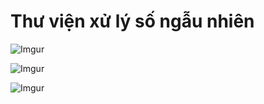 # Thư viện xử lý số ngẫu nhiên

![Imgur](https://i.imgur.com/AmK5FxY.png)  

![Imgur](https://i.imgur.com/9sUKVA0.png)  

![Imgur](https://i.imgur.com/nxiXqtB.png)  

